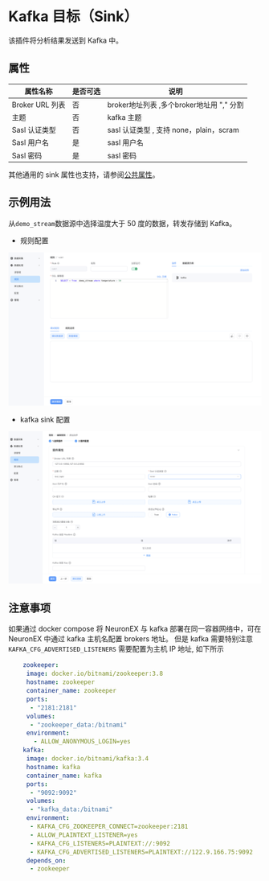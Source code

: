 # Kafka 目标（Sink）

该插件将分析结果发送到 Kafka 中。


## 属性

| 属性名称     | 是否可选 | 说明                                    |
| ------------ | -------- | --------------------------------------- |
| Broker URL 列表      | 否       | broker地址列表 ,多个broker地址用 "," 分割            |
| 主题        | 否       | kafka 主题                              |
| Sasl 认证类型 | 否       | sasl 认证类型 , 支持 none，plain，scram |
| Sasl 用户名 | 是       | sasl 用户名                             |
| Sasl 密码 | 是       | sasl 密码                               |


其他通用的 sink 属性也支持，请参阅[公共属性](./sink.md#公共属性)。

## 示例用法

从`demo_stream`数据源中选择温度大于 50 度的数据，转发存储到 Kafka。

- 规则配置

<img src="./_assets/sink_kafka1_zh.png" alt="sink" style="zoom:100%;" />

- kafka sink 配置

<img src="./_assets/sink_kafka2_zh.png" alt="sink" style="zoom:100%;" />


## 注意事项

如果通过 docker compose 将 NeuronEX 与 kafka 部署在同一容器网络中，可在 NeuronEX 中通过 kafka 主机名配置 brokers 地址。
但是 kafka 需要特别注意 `` KAFKA_CFG_ADVERTISED_LISTENERS `` 需要配置为主机 IP 地址, 如下所示

```yaml
    zookeeper:
     image: docker.io/bitnami/zookeeper:3.8
     hostname: zookeeper
     container_name: zookeeper
     ports:
      - "2181:2181"
     volumes:
      - "zookeeper_data:/bitnami"
     environment:
       - ALLOW_ANONYMOUS_LOGIN=yes
    kafka:
     image: docker.io/bitnami/kafka:3.4
     hostname: kafka
     container_name: kafka
     ports:
      - "9092:9092"
     volumes:
      - "kafka_data:/bitnami"
     environment:
      - KAFKA_CFG_ZOOKEEPER_CONNECT=zookeeper:2181
      - ALLOW_PLAINTEXT_LISTENER=yes
      - KAFKA_CFG_LISTENERS=PLAINTEXT://:9092
      - KAFKA_CFG_ADVERTISED_LISTENERS=PLAINTEXT://122.9.166.75:9092
     depends_on:
      - zookeeper
```
